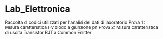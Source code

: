 # Lab_Elettronica
Raccolta di codici utilizzati per l'analisi dei dati di laboratorio 
Prova 1 : Misura caratteristica I-V diodo a giunzione pn
Prova 2: Misura caratteristica di uscita Transistor BJT a Common Emitter
